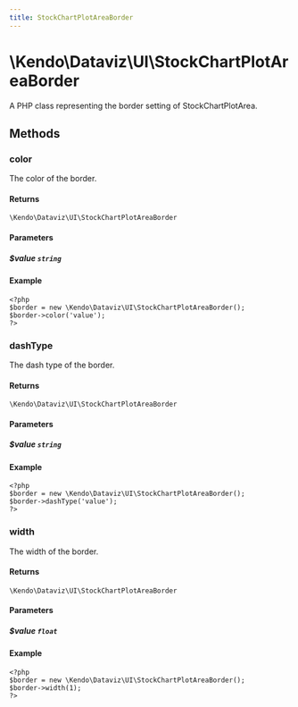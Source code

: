 ```yaml
---
title: StockChartPlotAreaBorder
---
```


# \Kendo\Dataviz\UI\StockChartPlotAreaBorder

A PHP class representing the border setting of StockChartPlotArea.


## Methods

### color
The color of the border.

#### Returns
`\Kendo\Dataviz\UI\StockChartPlotAreaBorder`

#### Parameters

##### $value `string`



#### Example 
    <?php
    $border = new \Kendo\Dataviz\UI\StockChartPlotAreaBorder();
    $border->color('value');
    ?>

### dashType
The dash type of the border.

#### Returns
`\Kendo\Dataviz\UI\StockChartPlotAreaBorder`

#### Parameters

##### $value `string`



#### Example 
    <?php
    $border = new \Kendo\Dataviz\UI\StockChartPlotAreaBorder();
    $border->dashType('value');
    ?>

### width
The width of the border.

#### Returns
`\Kendo\Dataviz\UI\StockChartPlotAreaBorder`

#### Parameters

##### $value `float`



#### Example 
    <?php
    $border = new \Kendo\Dataviz\UI\StockChartPlotAreaBorder();
    $border->width(1);
    ?>

